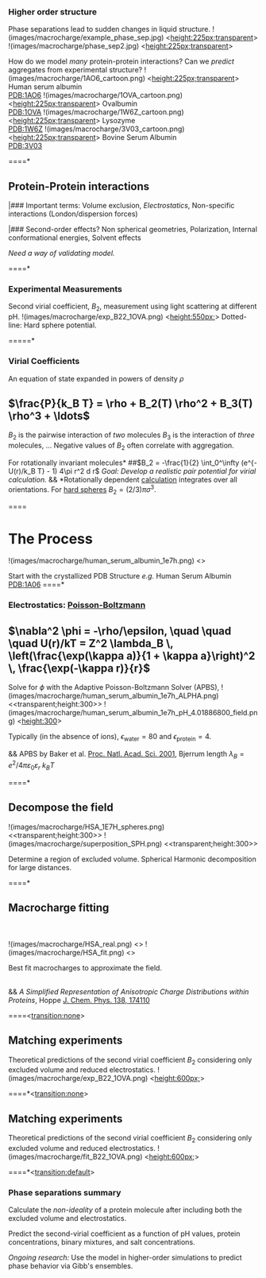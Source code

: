 ### Higher order structure
Phase separations lead to sudden changes in liquid structure.
!(images/macrocharge/example_phase_sep.jpg) <<height:225px;transparent>> 
!(images/macrocharge/phase_sep2.jpg) <<height:225px;transparent>> 

How do we model _many_ protein-protein interactions? 
Can we *predict* aggregates from experimental structure? 
!(images/macrocharge/1AO6_cartoon.png) <<height:225px;transparent>> Human serum albumin<br>[PDB:1AO6](http://www.rcsb.org/pdb/explore/explore.do?structureId=1ao6)
!(images/macrocharge/1OVA_cartoon.png) <<height:225px;transparent>> Ovalbumin<br>[PDB:1OVA](http://www.rcsb.org/pdb/explore.do?structureId=1ova)
!(images/macrocharge/1W6Z_cartoon.png) <<height:225px;transparent>> Lysozyme<br>[PDB:1W6Z](http://www.rcsb.org/pdb/explore/explore.do?structureId=1w6z)
!(images/macrocharge/3V03_cartoon.png) <<height:225px;transparent>> Bovine Serum Albumin<br>[PDB:3V03](http://www.rcsb.org/pdb/explore/explore.do?structureId=3v03)

====*

## Protein-Protein interactions 

|### Important terms:
Volume exclusion, *Electrostatics*, 
Non-specific interactions (London/dispersion forces)

|### Second-order effects?
Non spherical geometries, Polarization,
Internal conformational energies, Solvent effects


_Need a way of validating model._

====*

### Experimental Measurements
Second virial coefficient, $B_{2}$, measurement 
using light scattering at different pH.
!(images/macrocharge/exp_B22_1OVA.png) <<height:550px;>>  Dotted-line: Hard sphere potential.

=====*

### Virial Coefficients

An equation of state expanded in powers of density $\rho$
## $\frac{P}{k_B T} = \rho + B_2(T) \rho^2 + B_3(T) \rho^3 + \ldots$
$B_2$ is the pairwise interaction of _two_ molecules
$B_3$ is the interaction of _three_ molecules, ...
Negative values of $B_2$ often correlate with aggregation.

For rotationally invariant molecules*
##$B_2 = -\frac{1}{2} \int_0^\infty (e^{-U(r)/k_B T} - 1) 4\pi r^2 d r$
_Goal: Develop a realistic pair potential for virial calculation._
&& *Rotationally dependent [calculation](http://thoppe.github.io/Presentation_Research_Macrocharge/#/2/1) integrates over all orientations. For [hard spheres](http://thoppe.github.io/Presentation_Research_Macrocharge/#/5) $B_2 = (2/3)\pi \sigma^3$.

====

# The Process
!(images/macrocharge/human_serum_albumin_1e7h.png) <<transparent>>

Start with the crystallized PDB Structure
_e.g._ Human Serum Albumin [PDB:1A06](http://www.rcsb.org/pdb/explore/explore.do?structureId=1ao6")
====*

### Electrostatics: [Poisson-Boltzmann](http://thoppe.github.io/Presentation_Research_Macrocharge/#/6/2)
## $\nabla^2 \phi = -\rho/\epsilon, \quad \quad \quad U(r)/kT = Z^2 \lambda_B \, \left(\frac{\exp(\kappa a)}{1 + \kappa a}\right)^2 \, \frac{\exp(-\kappa r)}{r}$

Solve for $\phi$ with the Adaptive Poisson-Boltzmann Solver (APBS), 
!(images/macrocharge/human_serum_albumin_1e7h_ALPHA.png) <<transparent;height:300>>
!(images/macrocharge/human_serum_albumin_1e7h_pH_4.01886800_field.png) <<height:300>>

Typically (in the absence of ions), $\epsilon_{\text{water}} = 80$ and $\epsilon_{\text{protein}} = 4$.

&& APBS by Baker et al. [Proc. Natl. Acad. Sci. 2001](http://www.pnas.org/content/98/18/10037), Bjerrum length $\lambda_B = {e^2}/{4\pi \varepsilon_0 \varepsilon_r \  k_B T}$

====*
## Decompose the field

!(images/macrocharge/HSA_1E7H_spheres.png) <<transparent;height:300>>
!(images/macrocharge/superposition_SPH.png) <<transparent;height:300>>

Determine a region of excluded volume.
Spherical Harmonic decomposition for large distances.

====*

## Macrocharge fitting


<br>
<br>
!(images/macrocharge/HSA_real.png) <<transparent>>
!(images/macrocharge/HSA_fit.png)  <<transparent>>

Best fit macrocharges to approximate the field.
<br>
<br>

&& _A Simplified Representation of Anisotropic Charge Distributions within Proteins_, Hoppe  [J. Chem. Phys.  138, 174110](http://scitation.aip.org/content/aip/journal/jcp/138/17/10.1063/1.4803099)

====<<transition:none>>

## Matching experiments
Theoretical predictions of the second virial coefficient $B_{2}$
considering only excluded volume and reduced electrostatics.
!(images/macrocharge/exp_B22_1OVA.png) <<height:600px;>>

====*<<transition:none>>
## Matching experiments
Theoretical predictions of the second virial coefficient $B_{2}$
considering only excluded volume and reduced electrostatics.
!(images/macrocharge/fit_B22_1OVA.png) <<height:600px;>>

====*<<transition:default>>
### Phase separations summary

Calculate the _non-ideality_ of a protein molecule after including 
both the excluded volume and electrostatics.

Predict the second-virial coefficient as a function of pH values, protein concentrations, binary mixtures, and salt concentrations.

*Ongoing research:* Use the model in higher-order simulations 
to predict phase behavior via Gibb's ensembles.
